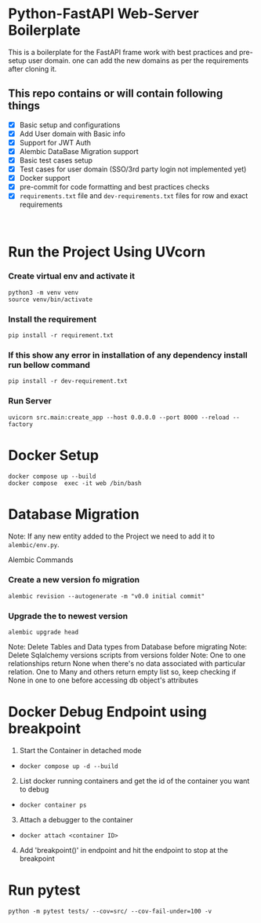 # Python-FastAPI Web-Server Boilerplate
This is a boilerplate for the FastAPI frame work with best practices and pre-setup user domain. one can add the new domains as per the requirements after cloning it.

## This repo contains or will contain following things

- [x] Basic setup and configurations
- [x] Add User domain with Basic info
- [x] Support for JWT Auth
- [x] Alembic DataBase Migration support
- [x] Basic test cases setup
- [x] Test cases for user domain (SSO/3rd party login not implemented yet)
- [X] Docker support
- [X] pre-commit for code formatting and best practices checks
- [X] `requirements.txt` file and `dev-requirements.txt` files for row and exact requirements

<br>

# Run the Project Using UVcorn

### Create virtual env and activate it

    python3 -m venv venv
    source venv/bin/activate

### Install the requirement

    pip install -r requirement.txt

### If this show any error in installation of any dependency install run bellow command
    pip install -r dev-requirement.txt

### Run Server
    uvicorn src.main:create_app --host 0.0.0.0 --port 8000 --reload --factory


# Docker Setup
    docker compose up --build
    docker compose  exec -it web /bin/bash

# Database Migration
Note: If any new entity added to the Project we need to add it to `alembic/env.py`.

Alembic Commands
### Create a new version fo migration
`alembic revision --autogenerate -m "v0.0 initial commit"`
### Upgrade the to newest version
`alembic upgrade head`

Note: Delete Tables and Data types from Database before migrating
Note: Delete Sqlalchemy versions scripts from versions folder
Note: One to one relationships return None when there's no data associated with particular relation. One to Many and others return empty list so, keep checking if None in one to one before accessing db object's attributes

# Docker Debug Endpoint using breakpoint

1. Start the Container in detached mode

- `docker compose up -d --build`

2. List docker running containers and get the id of the container you want to debug

- `docker container ps`

3. Attach a debugger to the container

- `docker attach <container ID>`

4. Add 'breakpoint()' in endpoint and hit the endpoint to stop at the breakpoint

# Run pytest

```
python -m pytest tests/ --cov=src/ --cov-fail-under=100 -v
```
